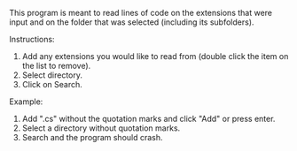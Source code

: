 This program is meant to read lines of code on the extensions that were input and on the folder that was selected (including its subfolders).

Instructions:
1. Add any extensions you would like to read from (double click the item on the list to remove).
2. Select directory.
3. Click on Search.



Example:
1. Add ".cs" without the quotation marks and click "Add" or press enter.
2. Select a directory without quotation marks.
3. Search and the program should crash.

